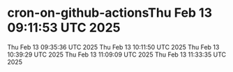 # cron-on-github-actionsThu Feb 13 09:11:53 UTC 2025
Thu Feb 13 09:35:36 UTC 2025
Thu Feb 13 10:11:50 UTC 2025
Thu Feb 13 10:39:29 UTC 2025
Thu Feb 13 11:09:09 UTC 2025
Thu Feb 13 11:33:35 UTC 2025
